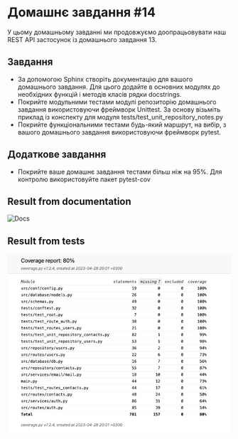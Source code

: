 # Домашнє завдання #14
У цьому домашньому завданні ми продовжуємо доопрацьовувати наш REST API застосунок із домашнього завдання 13.

## Завдання
* За допомогою Sphinx створіть документацію для вашого домашнього завдання. Для цього додайте в основних модулях до необхідних функцій і методів класів рядки docstrings.
* Покрийте модульними тестами модулі репозиторію домашнього завдання використовуючи фреймворк Unittest. За основу візьміть приклад із конспекту для модуля tests/test_unit_repository_notes.py
* Покрийте функціональними тестами будь-який маршрут, на вибір, з вашого домашнього завдання використовуючи фреймворк pytest.
## Додаткове завдання
* Покрийте ваше домашнє завдання тестами більш ніж на 95%. Для контролю використовуйте пакет pytest-cov

## Result from documentation
![Docs](/image/Screan.png "Optional title")
## Result from tests
![Tests](py_web/lesson18/image/tests.png)
